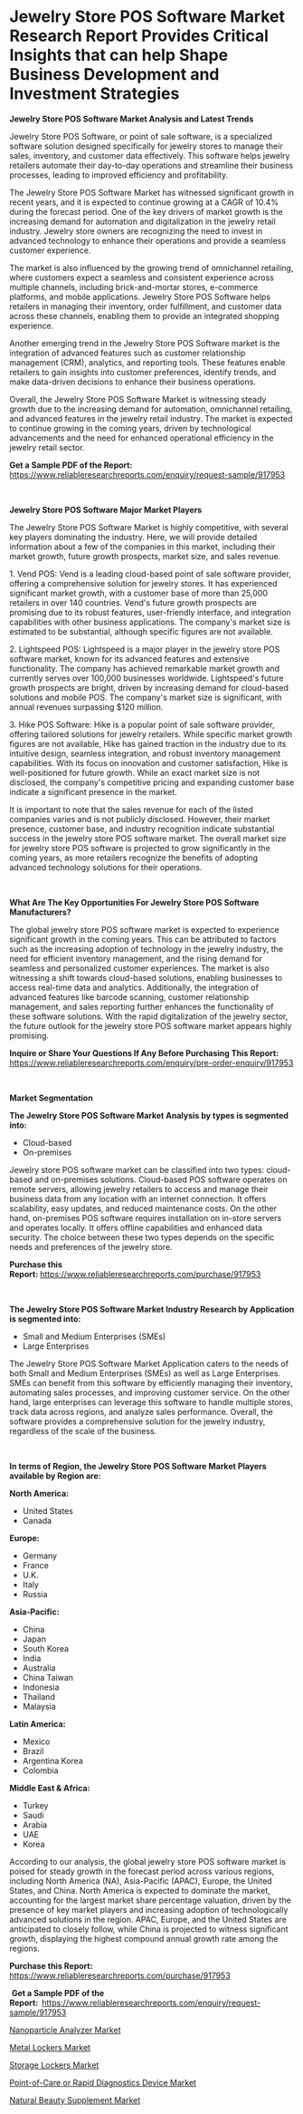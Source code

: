 <p><h1>Jewelry Store POS Software Market Research Report Provides Critical Insights that can help Shape Business Development and Investment Strategies</h1></p><p><strong>Jewelry Store POS Software Market Analysis and Latest Trends</strong></p>
<p><p>Jewelry Store POS Software, or point of sale software, is a specialized software solution designed specifically for jewelry stores to manage their sales, inventory, and customer data effectively. This software helps jewelry retailers automate their day-to-day operations and streamline their business processes, leading to improved efficiency and profitability.</p><p>The Jewelry Store POS Software Market has witnessed significant growth in recent years, and it is expected to continue growing at a CAGR of 10.4% during the forecast period. One of the key drivers of market growth is the increasing demand for automation and digitalization in the jewelry retail industry. Jewelry store owners are recognizing the need to invest in advanced technology to enhance their operations and provide a seamless customer experience.</p><p>The market is also influenced by the growing trend of omnichannel retailing, where customers expect a seamless and consistent experience across multiple channels, including brick-and-mortar stores, e-commerce platforms, and mobile applications. Jewelry Store POS Software helps retailers in managing their inventory, order fulfillment, and customer data across these channels, enabling them to provide an integrated shopping experience.</p><p>Another emerging trend in the Jewelry Store POS Software market is the integration of advanced features such as customer relationship management (CRM), analytics, and reporting tools. These features enable retailers to gain insights into customer preferences, identify trends, and make data-driven decisions to enhance their business operations.</p><p>Overall, the Jewelry Store POS Software Market is witnessing steady growth due to the increasing demand for automation, omnichannel retailing, and advanced features in the jewelry retail industry. The market is expected to continue growing in the coming years, driven by technological advancements and the need for enhanced operational efficiency in the jewelry retail sector.</p></p>
<p><strong>Get a Sample PDF of the Report:&nbsp;</strong> <a href="https://www.reliableresearchreports.com/enquiry/request-sample/917953">https://www.reliableresearchreports.com/enquiry/request-sample/917953</a></p>
<p>&nbsp;</p>
<p><strong>Jewelry Store POS Software Major Market Players</strong></p>
<p><p>The Jewelry Store POS Software Market is highly competitive, with several key players dominating the industry. Here, we will provide detailed information about a few of the companies in this market, including their market growth, future growth prospects, market size, and sales revenue.</p><p>1. Vend POS: Vend is a leading cloud-based point of sale software provider, offering a comprehensive solution for jewelry stores. It has experienced significant market growth, with a customer base of more than 25,000 retailers in over 140 countries. Vend's future growth prospects are promising due to its robust features, user-friendly interface, and integration capabilities with other business applications. The company's market size is estimated to be substantial, although specific figures are not available.</p><p>2. Lightspeed POS: Lightspeed is a major player in the jewelry store POS software market, known for its advanced features and extensive functionality. The company has achieved remarkable market growth and currently serves over 100,000 businesses worldwide. Lightspeed's future growth prospects are bright, driven by increasing demand for cloud-based solutions and mobile POS. The company's market size is significant, with annual revenues surpassing $120 million.</p><p>3. Hike POS Software: Hike is a popular point of sale software provider, offering tailored solutions for jewelry retailers. While specific market growth figures are not available, Hike has gained traction in the industry due to its intuitive design, seamless integration, and robust inventory management capabilities. With its focus on innovation and customer satisfaction, Hike is well-positioned for future growth. While an exact market size is not disclosed, the company's competitive pricing and expanding customer base indicate a significant presence in the market.</p><p>It is important to note that the sales revenue for each of the listed companies varies and is not publicly disclosed. However, their market presence, customer base, and industry recognition indicate substantial success in the jewelry store POS software market. The overall market size for jewelry store POS software is projected to grow significantly in the coming years, as more retailers recognize the benefits of adopting advanced technology solutions for their operations.</p></p>
<p>&nbsp;</p>
<p><strong>What Are The Key Opportunities For Jewelry Store POS Software Manufacturers?</strong></p>
<p><p>The global jewelry store POS software market is expected to experience significant growth in the coming years. This can be attributed to factors such as the increasing adoption of technology in the jewelry industry, the need for efficient inventory management, and the rising demand for seamless and personalized customer experiences. The market is also witnessing a shift towards cloud-based solutions, enabling businesses to access real-time data and analytics. Additionally, the integration of advanced features like barcode scanning, customer relationship management, and sales reporting further enhances the functionality of these software solutions. With the rapid digitalization of the jewelry sector, the future outlook for the jewelry store POS software market appears highly promising.</p></p>
<p><strong>Inquire or Share Your Questions If Any Before Purchasing This Report:</strong> <a href="https://www.reliableresearchreports.com/enquiry/pre-order-enquiry/917953">https://www.reliableresearchreports.com/enquiry/pre-order-enquiry/917953</a></p>
<p>&nbsp;</p>
<p><strong>Market Segmentation</strong></p>
<p><strong>The Jewelry Store POS Software Market Analysis by types is segmented into:</strong></p>
<p><ul><li>Cloud-based</li><li>On-premises</li></ul></p>
<p><p>Jewelry store POS software market can be classified into two types: cloud-based and on-premises solutions. Cloud-based POS software operates on remote servers, allowing jewelry retailers to access and manage their business data from any location with an internet connection. It offers scalability, easy updates, and reduced maintenance costs. On the other hand, on-premises POS software requires installation on in-store servers and operates locally. It offers offline capabilities and enhanced data security. The choice between these two types depends on the specific needs and preferences of the jewelry store.</p></p>
<p><strong>Purchase this Report:&nbsp;</strong><a href="https://www.reliableresearchreports.com/purchase/917953">https://www.reliableresearchreports.com/purchase/917953</a></p>
<p>&nbsp;</p>
<p><strong>The Jewelry Store POS Software Market Industry Research by Application is segmented into:</strong></p>
<p><ul><li>Small and Medium Enterprises (SMEs)</li><li>Large Enterprises</li></ul></p>
<p><p>The Jewelry Store POS Software Market Application caters to the needs of both Small and Medium Enterprises (SMEs) as well as Large Enterprises. SMEs can benefit from this software by efficiently managing their inventory, automating sales processes, and improving customer service. On the other hand, large enterprises can leverage this software to handle multiple stores, track data across regions, and analyze sales performance. Overall, the software provides a comprehensive solution for the jewelry industry, regardless of the scale of the business.</p></p>
<p>&nbsp;</p>
<p><strong>In terms of Region, the Jewelry Store POS Software Market Players available by Region are:</strong></p>
<p>
    <p> <strong> North America: </strong>
        <ul>
            <li>United States</li>
            <li>Canada</li>
        </ul>
        </p> 
    <p> <strong> Europe: </strong>
        <ul>
            <li>Germany</li>
            <li>France</li>
            <li>U.K.</li>
            <li>Italy</li>
            <li>Russia</li>
        </ul>
        </p> 
    <p> <strong> Asia-Pacific: </strong>
        <ul>
            <li>China</li>
            <li>Japan</li>
            <li>South Korea</li>
            <li>India</li>
            <li>Australia</li>
            <li>China Taiwan</li>
            <li>Indonesia</li>
            <li>Thailand</li>
            <li>Malaysia</li>
        </ul>
        </p> 
    <p> <strong> Latin America: </strong>
        <ul>
            <li>Mexico</li>
            <li>Brazil</li>
            <li>Argentina Korea</li>
            <li>Colombia</li>
        </ul>
        </p> 
    <p> <strong> Middle East & Africa: </strong>
        <ul>
            <li>Turkey</li>
            <li>Saudi</li>
            <li>Arabia</li>
            <li>UAE</li>
            <li>Korea</li>
        </ul>
    </p>
    </p>
<p><p>According to our analysis, the global jewelry store POS software market is poised for steady growth in the forecast period across various regions, including North America (NA), Asia-Pacific (APAC), Europe, the United States, and China. North America is expected to dominate the market, accounting for the largest market share percentage valuation, driven by the presence of key market players and increasing adoption of technologically advanced solutions in the region. APAC, Europe, and the United States are anticipated to closely follow, while China is projected to witness significant growth, displaying the highest compound annual growth rate among the regions.</p></p>
<p><strong>Purchase this Report: </strong><a href="https://www.reliableresearchreports.com/purchase/917953">https://www.reliableresearchreports.com/purchase/917953</a></p>
<p>&nbsp;<strong>Get a Sample PDF of the Report:&nbsp;&nbsp;</strong><a href="https://www.reliableresearchreports.com/enquiry/request-sample/917953">https://www.reliableresearchreports.com/enquiry/request-sample/917953</a></p>
<p><strong></strong></p>
<p><p><a href="https://medium.com/@fionabuckland777/nanoparticle-analyzer-market-the-key-to-successful-business-strategy-forecast-till-2031-eaf2bd718ca2">Nanoparticle Analyzer Market</a></p><p><a href="https://medium.com/@williambatz35/metal-lockers-market-analysis-and-sze-forecasted-for-period-from-2024-to-2031-ae772e415441">Metal Lockers Market</a></p><p><a href="https://medium.com/@williambatz35/storage-lockers-market-size-cagr-trends-2024-2030-286016b85dac">Storage Lockers Market</a></p><p><a href="https://issuu.com/reportprime-2/docs/point-of-care-or-rapid-diagnostics-device-market-s">Point-of-Care or Rapid Diagnostics Device Market</a></p><p><a href="https://issuu.com/reportprime-2/docs/natural-beauty-supplement-market-size-2030.pptx">Natural Beauty Supplement Market</a></p></p>
